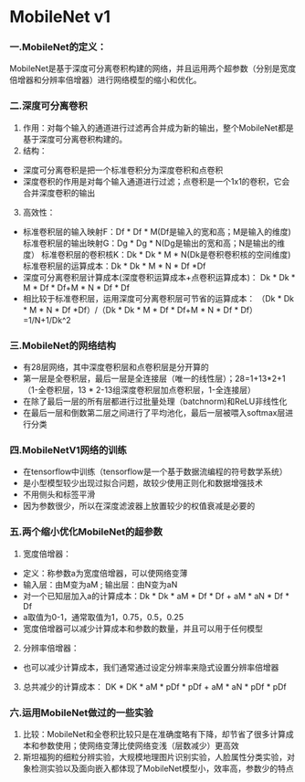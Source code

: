 # MobileNet v1
### 一.MobileNet的定义：
MobileNet是基于深度可分离卷积构建的网络，并且运用两个超参数（分别是宽度倍增器和分辨率倍增器）进行网络模型的缩小和优化。
### 二.深度可分离卷积
1. 作用：对每个输入的通道进行过滤再合并成为新的输出，整个MobileNet都是基于深度可分离卷积构建的。
2. 结构：
* 深度可分离卷积是把一个标准卷积分为深度卷积和点卷积
* 深度卷积的作用是对每个输入通道进行过滤；点卷积是一个1x1的卷积，它会合并深度卷积的输出
3. 高效性：
* 标准卷积层的输入映射F：Df * Df * M(Df是输入的宽和高；M是输入的维度)
  标准卷积层的输出映射G：Dg * Dg * N(Dg是输出的宽和高；N是输出的维度）
  标准卷积层的卷积核K：Dk * Dk * M * N(Dk是卷积卷积核的空间维度)
  标准卷积层的运算成本：Dk * Dk * M * N * Df *Df
* 深度可分离卷积层计算成本(深度卷积运算成本+点卷积运算成本)：
  Dk * Dk * M * Df * Df+M * N * Df * Df
* 相比较于标准卷积层，运用深度可分离卷积层可节省的运算成本：
  （Dk * Dk * M * N * Df *Df）/（Dk * Dk * M * Df * Df+M * N * Df * Df）
  =1/N+1/Dk^2
### 三.MobileNet的网络结构
* 有28层网络，其中深度卷积层和点卷积层是分开算的
* 第一层是全卷积层，最后一层是全连接层（唯一的线性层）；28=1+13*2+1（1-全卷积层，13 * 2-13组深度卷积层加点卷积层，1-全连接层）
* 在除了最后一层的所有层都进行过批量处理（batchnorm)和ReLU非线性化
* 在最后一层和倒数第二层之间进行了平均池化，最后一层被喂入softmax层进行分类
### 四.MobileNetV1网络的训练
* 在tensorflow中训练（tensorflow是一个基于数据流编程的符号数学系统）
* 是小型模型较少出现过拟合问题，故较少使用正则化和数据增强技术
* 不用侧头和标签平滑
* 因为参数很少，所以在深度滤波器上放置较少的权值衰减是必要的
### 五.两个缩小优化MobileNet的超参数
1. 宽度倍增器：
* 定义：称参数a为宽度倍增器，可以使网络变薄
* 输入层：由M变为aM ; 输出层：由N变为aN
* 对一个已知层加入a的计算成本：Dk * Dk * aM * Df * Df + aM * aN * Df * Df
* a取值为0-1，通常取值为1，0.75，0.5，0.25
* 宽度倍增器可以减少计算成本和参数的数量，并且可以用于任何模型
2. 分辨率倍增器：
* 也可以减少计算成本，我们通常通过设定分辨率来隐式设置分辨率倍增器
3. 总共减少的计算成本：
DK * DK * aM * pDf * pDf + aM * aN * pDf * pDf
### 六.运用MobileNet做过的一些实验
1. 比较：MobileNet和全卷积比较只是在准确度略有下降，却节省了很多计算成本和参数使用；使网络变薄比使网络变浅（层数减少）更高效
2. 斯坦福狗的细粒分辨实验，大规模地理图片识别实验，人脸属性分类实验，对象检测实验以及面向嵌入都体现了MobileNet模型小，效率高，参数少的特点




 
  

